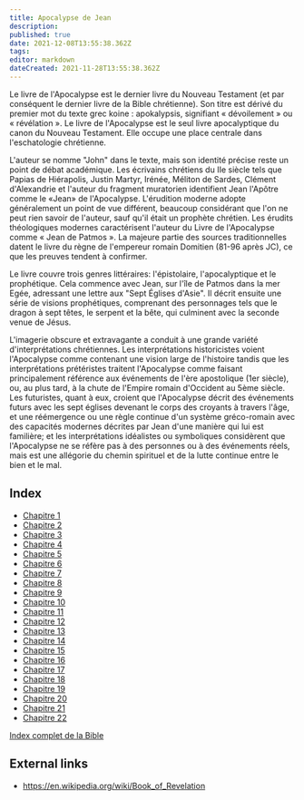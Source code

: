 ```yaml
---
title: Apocalypse de Jean
description: 
published: true
date: 2021-12-08T13:55:38.362Z
tags: 
editor: markdown
dateCreated: 2021-11-28T13:55:38.362Z
---
```


Le livre de l'Apocalypse est le dernier livre du Nouveau Testament (et par conséquent le dernier livre de la Bible chrétienne). Son titre est dérivé du premier mot du texte grec koine : apokalypsis, signifiant « dévoilement » ou « révélation ». Le livre de l'Apocalypse est le seul livre apocalyptique du canon du Nouveau Testament. Elle occupe une place centrale dans l'eschatologie chrétienne.

L'auteur se nomme "John" dans le texte, mais son identité précise reste un point de débat académique. Les écrivains chrétiens du IIe siècle tels que Papias de Hiérapolis, Justin Martyr, Irénée, Méliton de Sardes, Clément d'Alexandrie et l'auteur du fragment muratorien identifient Jean l'Apôtre comme le «Jean» de l'Apocalypse. L'érudition moderne adopte généralement un point de vue différent, beaucoup considérant que l'on ne peut rien savoir de l'auteur, sauf qu'il était un prophète chrétien. Les érudits théologiques modernes caractérisent l'auteur du Livre de l'Apocalypse comme « Jean de Patmos ». La majeure partie des sources traditionnelles datent le livre du règne de l'empereur romain Domitien (81-96 après JC), ce que les preuves tendent à confirmer.

Le livre couvre trois genres littéraires: l'épistolaire, l'apocalyptique et le prophétique. Cela commence avec Jean, sur l'île de Patmos dans la mer Egée, adressant une lettre aux "Sept Églises d'Asie". Il décrit ensuite une série de visions prophétiques, comprenant des personnages tels que le dragon à sept têtes, le serpent et la bête, qui culminent avec la seconde venue de Jésus.

L'imagerie obscure et extravagante a conduit à une grande variété d'interprétations chrétiennes. Les interprétations historicistes voient l'Apocalypse comme contenant une vision large de l'histoire tandis que les interprétations prétéristes traitent l'Apocalypse comme faisant principalement référence aux événements de l'ère apostolique (1er siècle), ou, au plus tard, à la chute de l'Empire romain d'Occident au 5ème siècle. Les futuristes, quant à eux, croient que l'Apocalypse décrit des événements futurs avec les sept églises devenant le corps des croyants à travers l'âge, et une réémergence ou une règle continue d'un système gréco-romain avec des capacités modernes décrites par Jean d'une manière qui lui est familière; et les interprétations idéalistes ou symboliques considèrent que l'Apocalypse ne se réfère pas à des personnes ou à des événements réels, mais est une allégorie du chemin spirituel et de la lutte continue entre le bien et le mal.

## Index

- [Chapitre 1](/fr/Bible/Revelation/1)
- [Chapitre 2](/fr/Bible/Revelation/2)
- [Chapitre 3](/fr/Bible/Revelation/3)
- [Chapitre 4](/fr/Bible/Revelation/4)
- [Chapitre 5](/fr/Bible/Revelation/5)
- [Chapitre 6](/fr/Bible/Revelation/6)
- [Chapitre 7](/fr/Bible/Revelation/7)
- [Chapitre 8](/fr/Bible/Revelation/8)
- [Chapitre 9](/fr/Bible/Revelation/9)
- [Chapitre 10](/fr/Bible/Revelation/10)
- [Chapitre 11](/fr/Bible/Revelation/11)
- [Chapitre 12](/fr/Bible/Revelation/12)
- [Chapitre 13](/fr/Bible/Revelation/13)
- [Chapitre 14](/fr/Bible/Revelation/14)
- [Chapitre 15](/fr/Bible/Revelation/15)
- [Chapitre 16](/fr/Bible/Revelation/16)
- [Chapitre 17](/fr/Bible/Revelation/17)
- [Chapitre 18](/fr/Bible/Revelation/18)
- [Chapitre 19](/fr/Bible/Revelation/19)
- [Chapitre 20](/fr/Bible/Revelation/20)
- [Chapitre 21](/fr/Bible/Revelation/21)
- [Chapitre 22](/fr/Bible/Revelation/22)


[Index complet de la Bible](/fr/index/bible)


## External links

- https://en.wikipedia.org/wiki/Book_of_Revelation